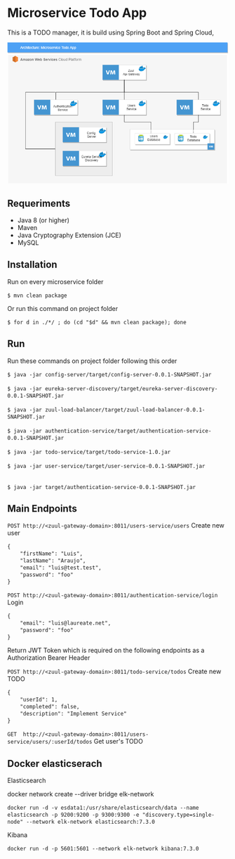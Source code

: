 # Microservice Todo App

This is a TODO manager, it is build using Spring Boot and Spring Cloud, 



![](cloud-network.png)

## Requeriments

* Java 8 (or higher)
* Maven
* Java Cryptography Extension (JCE)
* MySQL

## Installation

Run on every microservice folder

```
$ mvn clean package
```

Or run this command on project folder

```
$ for d in ./*/ ; do (cd "$d" && mvn clean package); done
```

## Run

Run these commands on project folder following this order

```
$ java -jar config-server/target/config-server-0.0.1-SNAPSHOT.jar

$ java -jar eureka-server-discovery/target/eureka-server-discovery-0.0.1-SNAPSHOT.jar

$ java -jar zuul-load-balancer/target/zuul-load-balancer-0.0.1-SNAPSHOT.jar

$ java -jar authentication-service/target/authentication-service-0.0.1-SNAPSHOT.jar

$ java -jar todo-service/target/todo-service-1.0.jar

$ java -jar user-service/target/user-service-0.0.1-SNAPSHOT.jar


$ java -jar target/authentication-service-0.0.1-SNAPSHOT.jar
```

## Main Endpoints


`POST http://<zuul-gateway-domain>:8011/users-service/users` Create new user 

```
{
	"firstName": "Luis",
	"lastName": "Araujo",
	"email": "luis@test.test",
	"password": "foo"
}
```

`POST http://<zuul-gateway-domain>:8011/authentication-service/login` Login 

```
{
    "email": "luis@laureate.net",
    "password": "foo"
}
```
Return JWT Token which is required on the following endpoints as a Authorization Bearer Header


`POST http://<zuul-gateway-domain>:8011/todo-service/todos` Create new TODO
```
{
	"userId": 1,
	"completed": false,
	"description": "Implement Service"
}
```

`GET  http://<zuul-gateway-domain>:8011/users-service/users/:userId/todos` Get user's TODO


## Docker elasticserach

Elasticsearch

docker network create --driver bridge elk-network   

```
docker run -d -v esdata1:/usr/share/elasticsearch/data --name elasticsearch -p 9200:9200 -p 9300:9300 -e "discovery.type=single-node" --network elk-network elasticsearch:7.3.0
```

Kibana
```
docker run -d -p 5601:5601 --network elk-network kibana:7.3.0
```

